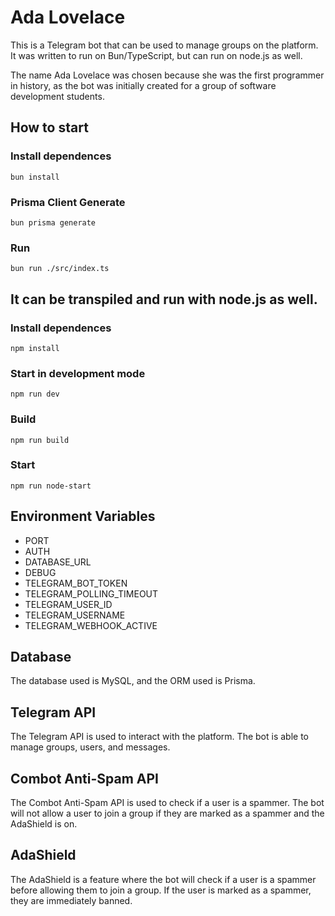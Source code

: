 # Ada Lovelace

This is a Telegram bot that can be used to manage groups on the platform.
It was written to run on Bun/TypeScript, but can run on node.js as well.

The name Ada Lovelace was chosen because she was the first programmer in history, as the bot was initially created for a group of software development students.

## How to start

### Install dependences
`bun install`

### Prisma Client Generate
`bun prisma generate`

### Run

`bun run ./src/index.ts`

## It can be transpiled and run with node.js as well.

### Install dependences
`npm install`

### Start in development mode
`npm run dev`

### Build
`npm run build`

### Start
`npm run node-start`


## Environment Variables

- PORT
- AUTH
- DATABASE_URL
- DEBUG
- TELEGRAM_BOT_TOKEN
- TELEGRAM_POLLING_TIMEOUT
- TELEGRAM_USER_ID
- TELEGRAM_USERNAME
- TELEGRAM_WEBHOOK_ACTIVE


## Database

The database used is MySQL, and the ORM used is Prisma.


## Telegram API

The Telegram API is used to interact with the platform. The bot is able to manage groups, users, and messages.


## Combot Anti-Spam API

The Combot Anti-Spam API is used to check if a user is a spammer. The bot will not allow a user to join a group if they are marked as a spammer and the AdaShield is on.


## AdaShield

The AdaShield is a feature where the bot will check if a user is a spammer before allowing them to join a group. If the user is marked as a spammer, they are immediately banned.

